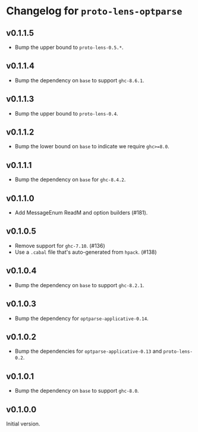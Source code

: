 # Changelog for `proto-lens-optparse`

## v0.1.1.5
- Bump the upper bound to `proto-lens-0.5.*`.

## v0.1.1.4
- Bump the dependency on `base` to support `ghc-8.6.1`.

## v0.1.1.3
- Bump the upper bound to `proto-lens-0.4`.

## v0.1.1.2
- Bump the lower bound on `base` to indicate we require `ghc>=8.0`.

## v0.1.1.1
- Bump the dependency on `base` for `ghc-8.4.2`.

## v0.1.1.0
- Add MessageEnum ReadM and option builders (#181).

## v0.1.0.5
- Remove support for `ghc-7.10`. (#136)
- Use a `.cabal` file that's auto-generated from `hpack`. (#138)

## v0.1.0.4
- Bump the dependency on `base` to support `ghc-8.2.1`.

## v0.1.0.3
- Bump the dependency for `optparse-applicative-0.14`.

## v0.1.0.2
- Bump the dependencies for `optparse-applicative-0.13` and
  `proto-lens-0.2`.

## v0.1.0.1
- Bump the dependency on `base` to support `ghc-8.0`.


## v0.1.0.0
Initial version.
